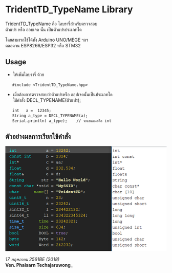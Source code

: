 
TridentTD_TypeName Library
============
TridentTD_TypeName คือ ไลบรารี่สำหรับตรวจสอบ  
ตัวแปร หรือ ออบเจค นั้น เป็นตัวแปรประเภทใด

โดยสามารถใช้ได้ทั้ง Arduino UNO/MEGE ฯลฯ  
ตลอดจน ESP8266/ESP32  หรือ STM32  

Usage
---
* ให้เพิ่มไลบรารี่ ด้วย 

```
   #include <TridentTD_TypeName.hpp>  
```

* เมื่อต้องการตรวจสอบว่าตัวแปรหรือ ออปเจคนั้นเป็นประเภทใด  
   ใช้คำสั่ง DECL_TYPENAME(ตัวแปร);
```
   int   a =  12345;
   String a_type = DECL_TYPENAME(a);
   Serial.println( a_type);    // จะแสดงผลคือ int
```

ตัวอย่างผลการเรียกใช้คำสั่ง 
---
![result](example.png)  
  
_17 พฤษภาคม 2561BE  (2018)_  
 **Ven. Phaisarn Techajaruwong**_ 
 
 
